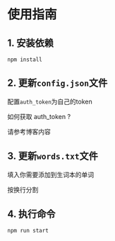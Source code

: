 
# 使用指南

## 1. 安装依赖

```npm install```

## 2. 更新`config.json`文件

配置`auth_token`为自己的token

如何获取 auth_token ?

请参考博客内容

## 3. 更新`words.txt`文件

填入你需要添加到生词本的单词

按换行分割

## 4. 执行命令

```npm run start```
